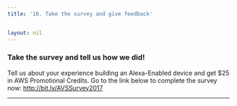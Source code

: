 ```yaml
---
title: '16. Take the survey and give feedback'


layout: nil
---
```


### Take the survey and tell us how we did!

Tell us about your experience building an Alexa-Enabled device and get $25 in AWS Promotional Credits. Go to the link below to complete the survey now: http://bit.ly/AVSSurvey2017



---
